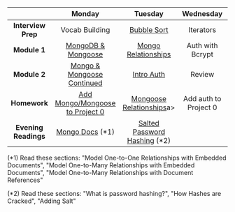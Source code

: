 |  | Monday | Tuesday | Wednesday | Thursday | Friday |
| :----------: | :----------: | :----------: | :----------: | :----------: | :----------: |
| **Interview Prep** | Vocab Building | <a href="https://github.com/sf-wdi-19-20/modules/tree/master/w4_d2_0_bubble_sort" target="_blank">Bubble Sort</a> | Iterators | Iterators II | Review |
| **Module 1** | <a href="https://github.com/sf-wdi-19-20/modules/tree/master/w4_d1_1_intro_to_mongo" target="_blank">MongoDB & Mongoose</a> | <a href="https://github.com/sf-wdi-19-20/modules/tree/master/w4_d2_1_mongo_relationships" target="_blank">Mongo Relationships</a> | Auth with Bcrypt | Review | Review |
| **Module 2** | <a href="https://github.com/sf-wdi-19-20/modules/tree/master/w4_d1_2_mongo_mongoose_continued" target="_blank">Mongo & Mongoose Continued</a> | <a href="https://github.com/sf-wdi-19-20/modules/tree/master/w4_d2_2_auth" target="_blank">Intro Auth</a> | Review | Review // Project 1 Intro | Project 1 |
| **Homework** | <a href="https://github.com/sf-wdi-19-20/modules/tree/master/w4_d1_2_mongo_mongoose_continued#challenges--tonights-homework" target="_blank">Add Mongo/Mongoose to Project 0</a> | <a href="https://github.com/sf-wdi-19-20/modules/tree/master/w4_d2_3_relationship_lab" target="_blank">Mongoose Relationships</a>a> | Add auth to Project 0 | Make Project 1 plan | Project 1 |
| **Evening Readings** | <a href="http://docs.mongodb.org/manual/applications/data-models-relationships" target="_blank">Mongo Docs</a> (*1) | <a href="https://crackstation.net/hashing-security.htm" target="_blank">Salted Password Hashing</a> (*2) |  |  |  |

(*1) Read these sections: "Model One-to-One Relationships with Embedded Documents", "Model One-to-Many Relationships with Embedded Documents", "Model One-to-Many Relationships with Document References"

(*2) Read these sections: "What is password hashing?", "How Hashes are Cracked", "Adding Salt"
